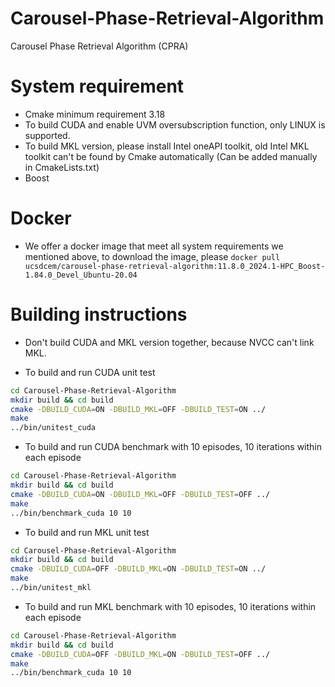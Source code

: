 # Carousel-Phase-Retrieval-Algorithm
Carousel Phase Retrieval Algorithm (CPRA)

# System requirement
- Cmake minimum requirement 3.18
- To build CUDA and enable UVM oversubscription function, only LINUX is supported.
- To build MKL version, please install Intel oneAPI toolkit, old Intel MKL toolkit can't be found by Cmake automatically (Can be added manually in CmakeLists.txt)
- Boost

# Docker
- We offer a docker image that meet all system requirements we mentioned above, to download the image, please `docker pull ucsdcem/carousel-phase-retrieval-algorithm:11.8.0_2024.1-HPC_Boost-1.84.0_Devel_Ubuntu-20.04`

# Building instructions
- Don't build CUDA and MKL version together, because NVCC can't link MKL.

- To build and run CUDA unit test

```bash
cd Carousel-Phase-Retrieval-Algorithm
mkdir build && cd build
cmake -DBUILD_CUDA=ON -DBUILD_MKL=OFF -DBUILD_TEST=ON ../
make
../bin/unitest_cuda
```

- To build and run CUDA benchmark with 10 episodes, 10 iterations within each episode

```bash
cd Carousel-Phase-Retrieval-Algorithm
mkdir build && cd build
cmake -DBUILD_CUDA=ON -DBUILD_MKL=OFF -DBUILD_TEST=OFF ../
make
../bin/benchmark_cuda 10 10
```

- To build and run MKL unit test

```bash
cd Carousel-Phase-Retrieval-Algorithm
mkdir build && cd build
cmake -DBUILD_CUDA=OFF -DBUILD_MKL=ON -DBUILD_TEST=ON ../
make
../bin/unitest_mkl
```

- To build and run MKL benchmark with 10 episodes, 10 iterations within each episode

```bash
cd Carousel-Phase-Retrieval-Algorithm
mkdir build && cd build
cmake -DBUILD_CUDA=OFF -DBUILD_MKL=ON -DBUILD_TEST=OFF ../
make
../bin/benchmark_cuda 10 10
```
